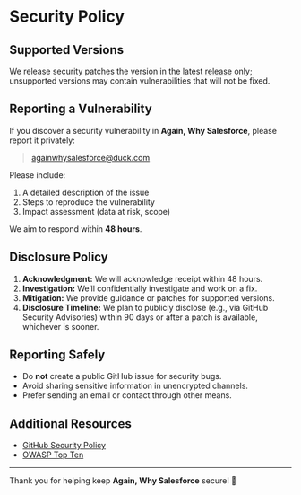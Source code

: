 # Security Policy

## Supported Versions

We release security patches the version in the latest [release](https://github.com/Astisme/again-why-salesforce/releases) only; unsupported versions may contain vulnerabilities that will not be fixed.

## Reporting a Vulnerability

If you discover a security vulnerability in **Again, Why Salesforce**, please report it privately:

> againwhysalesforce@duck.com

Please include:

1. A detailed description of the issue
2. Steps to reproduce the vulnerability
3. Impact assessment (data at risk, scope)

We aim to respond within **48 hours**.

## Disclosure Policy

1. **Acknowledgment:** We will acknowledge receipt within 48 hours.
2. **Investigation:** We’ll confidentially investigate and work on a fix.
3. **Mitigation:** We provide guidance or patches for supported versions.
4. **Disclosure Timeline:** We plan to publicly disclose (e.g., via GitHub Security Advisories) within 90 days or after a patch is available, whichever is sooner.

## Reporting Safely

- Do **not** create a public GitHub issue for security bugs.
- Avoid sharing sensitive information in unencrypted channels.
- Prefer sending an email or contact through other means.

## Additional Resources

- [GitHub Security Policy](https://github.com/Astisme/again-why-salesforce/security/policy)
- [OWASP Top Ten](https://owasp.org/www-project-top-ten/)

---

Thank you for helping keep **Again, Why Salesforce** secure! 🚀
